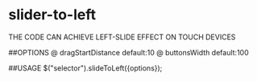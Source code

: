 # slider-to-left
THE CODE CAN ACHIEVE LEFT-SLIDE EFFECT ON TOUCH DEVICES

##OPTIONS
  @ dragStartDistance
    default:10
  @ buttonsWidth
    default:100

##USAGE
$("selector").slideToLeft({options});